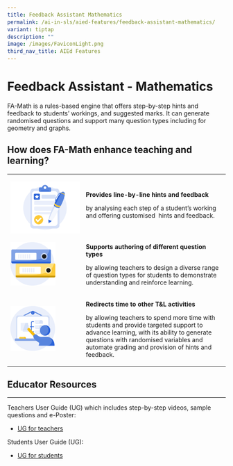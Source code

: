 ```yaml
---
title: Feedback Assistant Mathematics
permalink: /ai-in-sls/aied-features/feedback-assistant-mathematics/
variant: tiptap
description: ""
image: /images/FaviconLight.png
third_nav_title: AIEd Features
---
```

<h1>Feedback Assistant - Mathematics</h1>
<p>FA-Math is a rules-based engine that offers step-by-step hints and feedback
to students’ workings, and suggested marks. It can generate randomised
questions and support many question types including for geometry and graphs.</p>
<h2>How does FA-Math enhance teaching and learning?</h2>
<table>
<tbody>
<tr>
<td rowspan="1" colspan="1">
<p></p>
<div class="isomer-image-wrapper">
<img style="width: 100%" height="auto" width="100%" alt="" src="/images/AI in Education/icon_marking.png">
</div>
</td>
<td rowspan="1" colspan="1">
<p><strong>Provides line-by-line hints and feedback</strong>
</p>
<p>by analysing each step of a student’s working and offering customised
&nbsp;hints and feedback.</p>
<p></p>
<p></p>
</td>
</tr>
<tr>
<td rowspan="1" colspan="1">
<div class="isomer-image-wrapper">
<img style="width: 65%;" height="auto" width="100%" alt="" src="/images/AI in Education/icon_files.png">
</div>
</td>
<td rowspan="1" colspan="1">
<p><strong>Supports authoring of different question types</strong>
</p>
<p>by allowing teachers to design a diverse range of question types for students
to demonstrate understanding and reinforce learning.&nbsp; ​</p>
</td>
</tr>
<tr>
<td rowspan="1" colspan="1">
<div class="isomer-image-wrapper">
<img style="width: 65%;" height="auto" width="100%" alt="" src="/images/AI in Education/icon_teacher.png">
</div>
</td>
<td rowspan="1" colspan="1">
<p><strong>Redirects time to other T&amp;L activities</strong>
</p>
<p>by allowing teachers to spend more time with students and provide targeted
support to advance learning​, with its ability to generate questions with
randomised variables and automate grading and provision of hints and feedback.</p>
</td>
</tr>
</tbody>
</table>
<h2>Educator Resources</h2>
<hr>
<p>Teachers User Guide (UG) which includes step-by-step videos, sample questions
and e-Poster:</p>
<ul>
<li>
<p><a href="/teacher-user-guide/assess/add-mathematics-feedback-assistant/" rel="noopener noreferrer nofollow" target="_blank">UG for teachers</a>
</p>
</li>
</ul>
<p>Students User Guide (UG):</p>
<ul>
<li>
<p><a href="/student-user-guide/assess/about-mathematics-feedback-assistant/" rel="noopener noreferrer nofollow" target="_blank">UG for students</a>
</p>
</li>
</ul>
<p></p>
